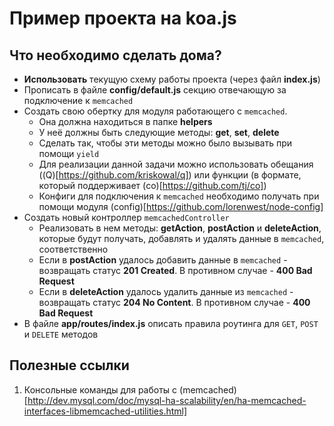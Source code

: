 # Пример проекта на koa.js #


## Что необходимо сделать дома? ##

- **Использовать** текущую схему работы проекта (через файл **index.js**)
- Прописать в файле **config/default.js** секцию отвечающую за подключение к `memcached`
- Создать свою обертку для модуля работающего с `memcached`.
  + Она должна находиться в папке **helpers**
  + У неё должны быть следующие методы: **get**, **set**, **delete**
  + Сделать так, чтобы эти методы можно было вызывать при помощи `yield`
  + Для реализации данной задачи можно использовать обещания ((Q)[https://github.com/kriskowal/q]) или функции (в формате, который поддерживает (co)[https://github.com/tj/co])
  + Конфиги для подключения к `memcached` необходимо получать при помощи модуля (config)[https://github.com/lorenwest/node-config]
- Создать новый контроллер `memcachedController`
  + Реализовать в нем методы: **getAction**, **postAction** и **deleteAction**, которые будут получать, добавлять и удалять данные в `memcached`, соответственно
  + Если в **postAction** удалось добавить данные в `memcached` - возвращать статус **201 Created**. В противном случае - **400 Bad Request**
  + Если в **deleteAction** удалось удалить данные из `memcached` - возвращать статус **204 No Content**. В противном случае - **400 Bad Request**
- В файле **app/routes/index.js** описать правила роутинга для `GET`, `POST` и `DELETE` методов
  
## Полезные ссылки ##

1. Консольные команды для работы с (memcached)[http://dev.mysql.com/doc/mysql-ha-scalability/en/ha-memcached-interfaces-libmemcached-utilities.html]


